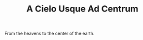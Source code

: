 ---
title: A Cielo Usque Ad Centrum
letter: A
permalink: "/definitions/bld-a-cielo-usque-ad-centrum.html"
body: From the heavens to the center of the earth.
published_at: '2018-08-05'
source: Black's Law Dictionary 2nd Ed (1910)
ngram: false
layout: post
---